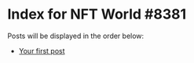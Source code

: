 # Index for NFT World #8381
Posts will be displayed in the order below:

- [Your first post](./001-first.md)

